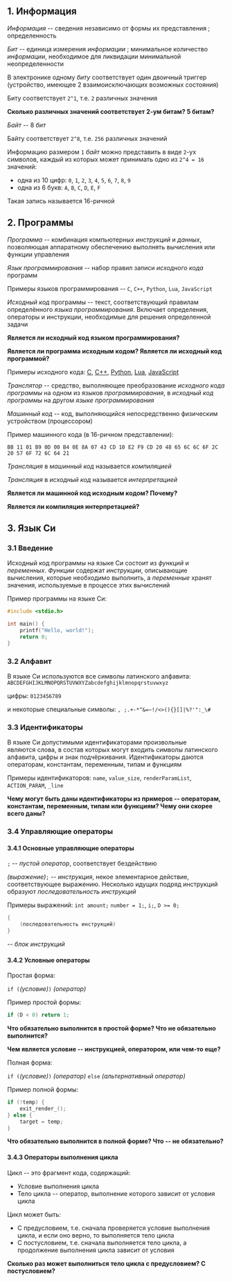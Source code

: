 ## 1. Информация

*Информация* -- сведения независимо от формы их представления ; определенность

*Бит* -- единица измерения *информации* ; минимальное количество *информации*, необходимое для ликвидации минимальной неопределенности

В электронике одному *биту* соответствует один двоичный триггер (устройство, имеющее 2 взаимоисключающих возможных состояния)

Биту соответствует `2^1`, т.е. `2` различных значения

**Сколько различных значений соответствует 2-ум битам? 5 битам?**

*Байт* -- 8 *бит*

Байту соответствует `2^8`, т.е. `256` различных значений

Информацию размером `1` *байт* можно представить в виде `2`-ух символов, каждый из которых может принимать одно из `2^4 = 16` значений:

* одна из 10 цифр: `0`, `1`, `2`, `3`, `4`, `5`, `6`, `7`, `8`, `9`
* одна из 6 букв: `A`, `B`, `C`, `D`, `E`, `F`

Такая запись называется 16-ричной



## 2. Программы

*Программа* -- комбинация компьютерных *инструкций* и *данных*, позволяющая аппаратному обеспечению выполнять вычисления или функции управления

*Язык программирования* -- набор правил записи *исходного кода* программ

Примеры языков программирования -- `C`, `C++`, `Python`, `Lua`, `JavaScript`

*Исходный код* программы -- текст, соответствующий правилам определённого *языка программирования*. Включает определения, операторы и инструкции, необходимые для решения определенной задачи

**Является ли исходный код языком программирования?**

**Является ли программа исходным кодом? Является ли исходный код программой?**

Примеры исходного кода: [C](https://github.com/MentalBlood/Marasmatic), [C++](https://github.com/MentalBlood/gorage/tree/79733ea94277cefe2b548129dcf827e6d897257d), [Python](https://github.com/MentalBlood/bandasync), [Lua](https://github.com/MentalBlood/keyfinity), [JavaScript](https://github.com/MentalBlood/typer)

*Транслятор* -- средство, выполняющее преобразование *исходного кода* *программы* на одном из языков *программирования*, в *исходный код* *программы* на другом *языке программирования*

*Машинный код* -- код, выполняющийся непосредственно физическим устройством (процессором)

Пример машинного кода (в 16-ричном представлении):

```
BB 11 01 B9 0D 00 B4 0E 8A 07 43 CD 10 E2 F9 CD 20 48 65 6C 6C 6F 2C 20 57 6F 72 6C 64 21
```

*Трансляция* в *машинный код* называется *компиляцией*

*Трансляция* в *исходный код* называется *интерпретацией*

**Является ли машинной код исходным кодом? Почему?**

**Является ли компиляция интерпретацией?**



## 3. Язык Си

### 3.1 Введение

Исходный код программы на языке Си состоит из *функций* и *переменных*. *Функции* содержат *инструкции*, описывающие вычисления, которые необходимо выполнить, а *переменные* хранят значения, используемые в процессе этих вычислений

Пример программы на языке Си:

```C
#include <stdio.h>

int main() {
	printf("Hello, world!");
	return 0;
}
```

### 3.2 Алфавит

В языке Си используются все символы латинского алфавита: `ABCDEFGHIJKLMNOPQRSTUVWXYZabcdefghijklmnopqrstuvwxyz`

цифры: `0123456789`

и некоторые специальные символы: `, ;.+-*^&=~!/<>(){}[]|%?'":_\#`

### 3.3 Идентификаторы

В языке Си допустимыми идентификаторами произвольные являются слова, в состав которых могут входить символы латинского алфавита, цифры и знак подчёркивания. Идентификаторы даются операторам, константам, переменным, типам и функциям

Примеры идентификаторов: `name`, `value_size`, `renderParamList`, `ACTION_PARAM`, `_line`

**Чему могут быть даны идентификаторы из примеров -- операторам, константам, переменным, типам или функциям? Чему они скорее всего даны?**

### 3.4 Управляющие операторы

#### 3.4.1 Основные управляющие операторы

`;` -- *пустой оператор*, соответствует бездействию

*(выражение)*`;` -- *инструкция*, некое элементарное действие, соответствующее выражению. Несколько идущих подряд инструкций образуют *последовательность инструкций*

Примеры выражений: `int amount;` `number = 1;`, `i;`, `D >= 0;`

```C
{
	(последовательность инструкций)
}
```
-- *блок инструкций*

#### 3.4.2 Условные операторы

Простая форма:

`if (`*(условие)*`)` *(оператор)*

Пример простой формы:

```C
if (D < 0) return 1;
```

**Что обязательно выполнится в простой форме? Что не обязательно выполнится?**

**Чем является условие -- инструкцией, оператором, или чем-то еще?**

Полная форма:

`if (`*(условие)*`)` *(оператор)* `else` *(альтернативный оператор)*

Пример полной формы:

```C
if (!temp) {
	exit_render_();
} else {
	target = temp;
}
```

**Что обязательно выполнится в полной форме? Что -- не обязательно?**

#### 3.4.3 Операторы выполнения цикла

Цикл -- это фрагмент кода, содержащий:

* Условие выполнения цикла
* Тело цикла -- оператор, выполнение которого зависит от условия цикла

Цикл может быть:

* С предусловием, т.е. сначала проверяется условие выполнения цикла, и если оно верно, то выполняется тело цикла
* С постусловием, т.е. сначала выполняется тело цикла, а продолжение выполнения цикла зависит от условия

**Сколько раз может выполниться тело цикла с предусловием? С постусловием?**